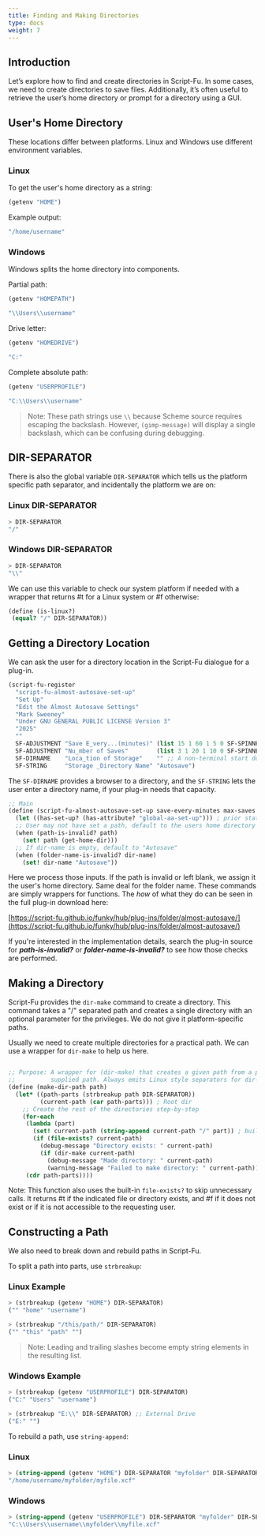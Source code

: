 ```yaml
---
title: Finding and Making Directories
type: docs
weight: 7
---
```


## Introduction

Let’s explore how to find and create directories in Script-Fu. In some cases, we need to create directories to save files. Additionally, it’s often useful to retrieve the user’s home directory or prompt for a directory using a GUI.

## User's Home Directory

These locations differ between platforms. Linux and Windows use different environment variables.

### Linux

To get the user's home directory as a string:

```scheme
(getenv "HOME")
```

Example output:

```scheme
"/home/username"
```

### Windows

Windows splits the home directory into components.

Partial path:

```scheme
(getenv "HOMEPATH")
```

```scheme
"\\Users\\username"
```

Drive letter:

```scheme
(getenv "HOMEDRIVE")
```

```scheme
"C:"
```

Complete absolute path:

```scheme
(getenv "USERPROFILE")
```

```scheme
"C:\\Users\\username"
```

> Note: These path strings use `\\` because Scheme source requires escaping the backslash. However, `(gimp-message)` will display a single backslash, which can be confusing during debugging.

## DIR-SEPARATOR

There is also the global variable ```DIR-SEPARATOR``` which tells us the platform specific path separator, and incidentally the platform we are on:

### Linux DIR-SEPARATOR

```scheme
> DIR-SEPARATOR
"/"
```

### Windows DIR-SEPARATOR

```scheme
> DIR-SEPARATOR
"\\"
```

We can use this variable to check our system platform if needed with a wrapper that returns #t for a Linux system or #f otherwise:
```scheme
(define (is-linux?)
 (equal? "/" DIR-SEPARATOR))
```

## Getting a Directory Location

We can ask the user for a directory location in the Script-Fu dialogue for a plug-in.

```scheme
(script-fu-register
  "script-fu-almost-autosave-set-up"
  "Set Up"
  "Edit the Almost Autosave Settings"
  "Mark Sweeney"
  "Under GNU GENERAL PUBLIC LICENSE Version 3"
  "2025"
  ""
  SF-ADJUSTMENT "Save E_very...(minutes)" (list 15 1 60 1 5 0 SF-SPINNER)
  SF-ADJUSTMENT "Nu_mber of Saves"        (list 3 1 20 1 10 0 SF-SPINNER)
  SF-DIRNAME    "Loca_tion of Storage"    "" ;; A non-terminal start does not allow a function call here
  SF-STRING     "Storage _Directory Name" "Autosave")
```

The ```SF-DIRNAME``` provides a browser to a directory, and the ```SF-STRING``` lets the user enter a directory name, if your plug-in needs that capacity.

```scheme
;; Main
(define (script-fu-almost-autosave-set-up save-every-minutes max-saves path dir-name)
  (let ((has-set-up? (has-attribute? "global-aa-set-up"))) ; prior state
  ;; User may not have set a path, default to the users home directory
  (when (path-is-invalid? path)
    (set! path (get-home-dir)))
  ;; If dir-name is empty, default to "Autosave"
  (when (folder-name-is-invalid? dir-name)
    (set! dir-name "Autosave"))
```

Here we process those inputs. If the path is invalid or left blank, we assign it the user's home directory. Same deal for the folder name. These commands are simply wrappers for functions. The _how_ of what they do can be seen in the full plug-in download here:

[https://script-fu.github.io/funky/hub/plug-ins/folder/almost-autosave/](https://script-fu.github.io/funky/hub/plug-ins/folder/almost-autosave/)

If you're interested in the implementation details, search the plug-in source for ***path-is-invalid?*** or ***folder-name-is-invalid?*** to see how those checks are performed.

## Making a Directory

Script-Fu provides the ```dir-make``` command to create a directory. This command takes a "/" separated path and creates a single directory with an optional parameter for the privileges. We do not give it platform-specific paths.

Usually we need to create multiple directories for a practical path. We can use a wrapper for ```dir-make``` to help us here.

```scheme

;; Purpose: A wrapper for (dir-make) that creates a given path from a platform
;;          supplied path. Always emits Linux style separators for dir-make.
(define (make-dir-path path)
  (let* ((path-parts (strbreakup path DIR-SEPARATOR))
         (current-path (car path-parts))) ; Root dir
    ;; Create the rest of the directories step-by-step
    (for-each
     (lambda (part)
       (set! current-path (string-append current-path "/" part)) ; build the path
       (if (file-exists? current-path)
         (debug-message "Directory exists: " current-path)
         (if (dir-make current-path)
           (debug-message "Made directory: " current-path)
           (warning-message "Failed to make directory: " current-path))))
     (cdr path-parts))))
```

Note: This function also uses the built-in ```file-exists?``` to skip unnecessary calls. It returns #t if the indicated file or directory exists, and #f if it does not exist or if it is not accessible to the requesting user.

## Constructing a Path

We also need to break down and rebuild paths in Script-Fu.

To split a path into parts, use ```strbreakup```:

### Linux Example

```scheme
> (strbreakup (getenv "HOME") DIR-SEPARATOR)
("" "home" "username")

> (strbreakup "/this/path/" DIR-SEPARATOR)
("" "this" "path" "")
```

> Note: Leading and trailing slashes become empty string elements in the resulting list.

### Windows Example

```scheme
> (strbreakup (getenv "USERPROFILE") DIR-SEPARATOR)
("C:" "Users" "username")

> (strbreakup "E:\\" DIR-SEPARATOR) ;; External Drive
("E:" "")
```

To rebuild a path, use ```string-append```:

### Linux

```scheme
> (string-append (getenv "HOME") DIR-SEPARATOR "myfolder" DIR-SEPARATOR "myfile.xcf")
"/home/username/myfolder/myfile.xcf"
```

### Windows

```scheme
> (string-append (getenv "USERPROFILE") DIR-SEPARATOR "myfolder" DIR-SEPARATOR "myfile.xcf")
"C:\\Users\\username\\myfolder\\myfile.xcf"
```
